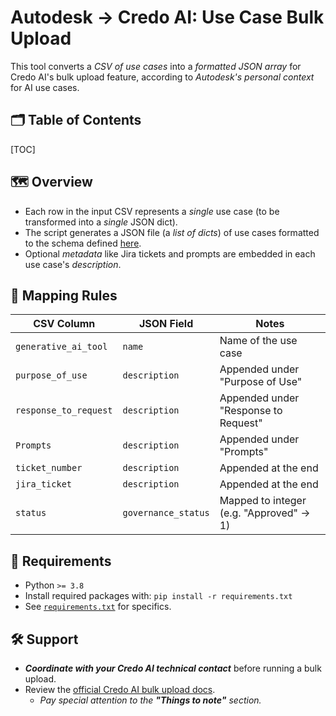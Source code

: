 <!-- omit in toc -->
# Autodesk $\rightarrow$ Credo AI: Use Case Bulk Upload
This tool converts a *CSV of use cases* into a *formatted JSON array* for Credo AI's bulk upload feature, according to *Autodesk's personal context* for AI use cases.

<!-- omit in toc -->
## 🗂️ Table of Contents
[TOC]

## 🗺️ Overview
- Each row in the input CSV represents a *single* use case (to be transformed into a *single* JSON dict).
- The script generates a JSON file (a *list of dicts*) of use cases formatted to the schema defined [here](./docs/use-case-schema.json).
- Optional *metadata* like Jira tickets and prompts are embedded in each use case's *description*.

## 🔁 Mapping Rules
| CSV Column            | JSON Field          | Notes                                   |
| --------------------- | ------------------- | --------------------------------------- |
| `generative_ai_tool`  | `name`              | Name of the use case                    |
| `purpose_of_use`      | `description`       | Appended under "Purpose of Use"         |
| `response_to_request` | `description`       | Appended under "Response to Request"    |
| `Prompts`             | `description`       | Appended under "Prompts"                |
| `ticket_number`       | `description`       | Appended at the end                     |
| `jira_ticket`         | `description`       | Appended at the end                     |
| `status`              | `governance_status` | Mapped to integer (e.g. "Approved" → 1) |

## 🧰 Requirements
- Python `>= 3.8`
- Install required packages with: `pip install -r requirements.txt`
- See [`requirements.txt`](./requirements.txt) for specifics.

## 🛠️ Support
- ***Coordinate with your Credo AI technical contact*** before running a bulk upload.
- Review the [official Credo AI bulk upload docs](https://knowledge.credo.ai/bulk-use-case-upload).
  - *Pay special attention to the **"Things to note"** section.*